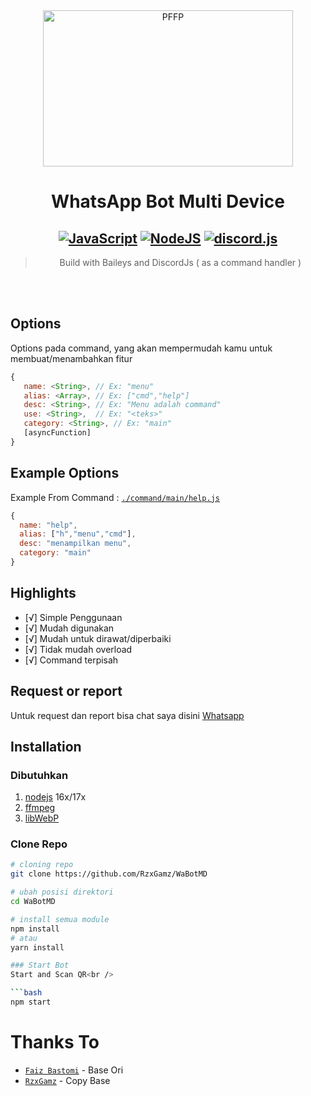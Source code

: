 <div align="center">
<img src="https://img.freepik.com/free-vector/programmer-s-workplace-writing-code-laptop_80328-238.jpg?size=626&ext=jpg&ga=GA1.2.608251545.1650126419" width="400" height="250" border="0" alt="PFFP">


# WhatsApp Bot Multi Device

## [![JavaScript](https://img.shields.io/badge/JavaScript-d6cc0f?style=for-the-badge&logo=javascript&logoColor=white)](https://javascript.com) [![NodeJS](https://img.shields.io/badge/Node.js-43853D?style=for-the-badge&logo=node.js&logoColor=white)](https://nodejs.org/) [![discord.js](https://img.shields.io/badge/discord.js-0026a3?style=for-the-badge&logo=discord&logoColor=white)](https://discord.js.org)

> Build with Baileys and DiscordJs ( as a command handler ) <br />

</div><br />
<br />



## Options

Options pada command, yang akan mempermudah kamu untuk membuat/menambahkan fitur<br />
```js
{
   name: <String>, // Ex: "menu"
   alias: <Array>, // Ex: ["cmd","help"]
   desc: <String>, // Ex: "Menu adalah command"
   use: <String>,  // Ex: "<teks>"
   category: <String>, // Ex: "main"
   [asyncFunction]
}
```

## Example Options

Example From Command : [`./command/main/help.js`](https://github.com/RzxGamz/WaBotMD/blob/main/command/main/help.js)<br />
```js
{
  name: "help",
  alias: ["h","menu","cmd"],
  desc: "menampilkan menu",
  category: "main"
}
```

## Highlights

- [√] Simple Penggunaan
- [√] Mudah digunakan
- [√] Mudah untuk dirawat/diperbaiki
- [√] Tidak mudah overload
- [√] Command terpisah

## Request or report
Untuk request dan report bisa chat saya disini [Whatsapp](https://wa.me/628)

## Installation

### Dibutuhkan
1. [nodejs](https://nodejs.org/en/download) 16x/17x
2. [ffmpeg](https://ffmpeg.org)
3. [libWebP](https://developers.google.com/speed/webp/download)

### Clone Repo
```bash
# cloning repo
git clone https://github.com/RzxGamz/WaBotMD

# ubah posisi direktori
cd WaBotMD

# install semua module
npm install
# atau
yarn install

### Start Bot
Start and Scan QR<br />

```bash
npm start
```

# Thanks To

- [`Faiz Bastomi`](https://github.com/FaizBastomi) - Base Ori
- [`RzxGamz`](https://github.com/RzxGamz) - Copy Base
